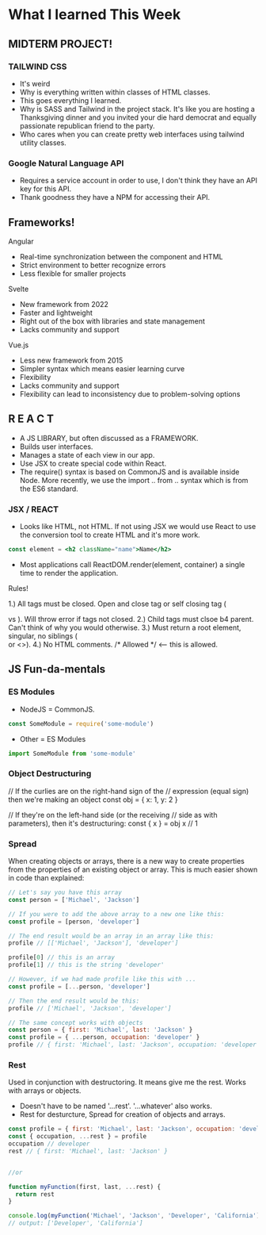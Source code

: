 # What I learned This Week

## MIDTERM PROJECT!

### TAILWIND CSS

* It's weird
* Why is everything written within classes of HTML classes.
* This goes everything I learned.
* Why is SASS and Tailwind in the project stack.  It's like you are hosting a Thanksgiving dinner and you invited your die hard democrat and equally passionate republican friend to the party.
* Who cares when you can create pretty web interfaces using tailwind utility classes.

### Google Natural Language API

* Requires a service account in order to use, I don't think they have an API key for this API.
* Thank goodness they have a NPM for accessing their API.


## Frameworks!

Angular

* Real-time synchronization between the component and HTML
* Strict environment to better recognize errors
* Less flexible for smaller projects

Svelte

* New framework from 2022
* Faster and lightweight
* Right out of the box with libraries and state management
* Lacks community and support

Vue.js

* Less new framework from 2015
* Simpler syntax which means easier learning curve
* Flexibility
* Lacks community and support
* Flexibility can lead to inconsistency due to problem-solving options


## R E A C T

* A JS LIBRARY, but often discussed as a FRAMEWORK.
* Builds user interfaces.
* Manages a state of each view in our app.
* Use JSX to create special code within React.
* The require() syntax is based on CommonJS and is available inside Node. More recently, we use the import .. from .. syntax which is from the ES6 standard.

### JSX / REACT

* Looks like HTML, not HTML. If not using JSX we would use React to use the conversion tool to create HTML and it's more work.
```jsx
const element = <h2 className="name">Name</h2>
```

* Most applications call ReactDOM.render(element, container) a single time to render the application.

Rules!

1.) All tags must be closed. Open and close tag or self closing tag (<div></div> vs <Album />).  Will throw error if tags not closed.
2.) Child tags must clsoe b4 parent.  Can't think of why you would otherwise.
3.) Must return a root element, singular, no siblings (<div> or <>).
4.) No HTML comments.  /* Allowed */ <-- this is allowed. <!-- not allowed-->


## JS Fun-da-mentals

### ES Modules

* NodeJS = CommonJS.

```js
const SomeModule = require('some-module')
```

* Other = ES Modules
```js
import SomeModule from 'some-module'
```

### Object Destructuring

// If the curlies are on the right-hand sign of the
// expression (equal sign) then we're making an object
const obj = { x: 1, y: 2 }

// If they're on the left-hand side (or the receiving
// side as with parameters), then it's destructuring:
const { x } = obj
x // 1

### Spread
When creating objects or arrays, there is a new way to create properties from the properties of an existing object or array. This is much easier shown in code than explained:

```js
// Let's say you have this array
const person = ['Michael', 'Jackson']

// If you were to add the above array to a new one like this:
const profile = [person, 'developer']

// The end result would be an array in an array like this:
profile // [['Michael', 'Jackson'], 'developer']

profile[0] // this is an array
profile[1] // this is the string 'developer'

// However, if we had made profile like this with ...
const profile = [...person, 'developer']

// Then the end result would be this:
profile // ['Michael', 'Jackson', 'developer']

// The same concept works with objects
const person = { first: 'Michael', last: 'Jackson' }
const profile = { ...person, occupation: 'developer' }
profile // { first: 'Michael', last: 'Jackson', occupation: 'developer' }

```

### Rest

Used in conjunction with destructoring.  It means give me the rest.  Works with arrays or objects.

* Doesn't have to be named '...rest'.  '...whatever' also works.
* Rest for desturcture, Spread for creation of objects and arrays.

```js
const profile = { first: 'Michael', last: 'Jackson', occupation: 'developer' }
const { occupation, ...rest } = profile
occupation // developer
rest // { first: 'Michael', last: 'Jackson' }


//or

function myFunction(first, last, ...rest) {
  return rest
}

console.log(myFunction('Michael', 'Jackson', 'Developer', 'California'))
// output: ['Developer', 'California']

```